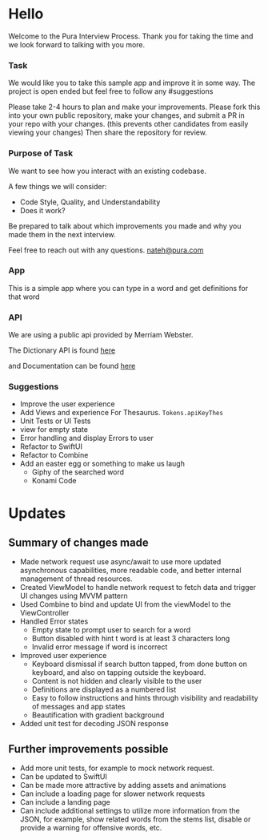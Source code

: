 #  Hello

Welcome to the Pura Interview Process. Thank you for taking the time and we look forward to talking with you more.

### Task
We would like you to take this sample app and improve it in some way. The project is open ended but feel free to follow any #suggestions

Please take 2-4 hours to plan and make your improvements. Please fork this into your own public repository, make your changes, and submit a PR in your repo with your changes. (this prevents other candidates from easily viewing your changes) Then share the repository for review. 

### Purpose of Task
We want to see how you interact with an existing codebase.

A few things we will consider:
- Code Style, Quality, and Understandability
- Does it work?


Be prepared to talk about which improvements you made and why you made them in the next interview.

Feel free to reach out with any questions. nateh@pura.com


### App
This is a simple app where you can type in a word and get definitions for that word

### API

We are using a public api provided by Merriam Webster.

The Dictionary API is found [here](https://dictionaryapi.com/products/api-collegiate-dictionary)

and Documentation can be found [here](https://dictionaryapi.com/products/json)

### Suggestions
- Improve the user experience
- Add Views and experience For Thesaurus. `Tokens.apiKeyThes`
- Unit Tests or UI Tests
- view for empty state
- Error handling and display Errors to user
- Refactor to SwiftUI
- Refactor to Combine
- Add an easter egg or something to make us laugh
    - Giphy of the searched word
    - Konami Code

# Updates

## Summary of changes made
- Made network request use async/await to use more updated asynchronous capabilities, more readable code, and better internal management of thread resources.
- Created ViewModel to handle network request to fetch data and trigger UI changes using MVVM pattern
- Used Combine to bind and update UI from the viewModel to the ViewController
- Handled Error states
    - Empty state to prompt user to search for a word
    - Button disabled with hint t word is at least 3 characters long
    - Invalid error message if word is incorrect
- Improved user experience
    - Keyboard dismissal if search button tapped, from done button on keyboard, and also on tapping outside the keyboard.
    - Content is not hidden and clearly visible to the user
    - Definitions are displayed as a numbered list
    - Easy to follow instructions and hints through visibility and readability of messages and app states
    - Beautification with gradient background
- Added unit test for decoding JSON response

## Further improvements possible
- Add more unit tests, for example to mock network request.
- Can be updated to SwiftUI
- Can be made more attractive by adding assets and animations
- Can include a loading page for slower network requests
- Can include a landing page
- Can include additional settings to utilize more information from the JSON, for example, show related words from the stems list, disable or provide a warning for offensive words, etc.
